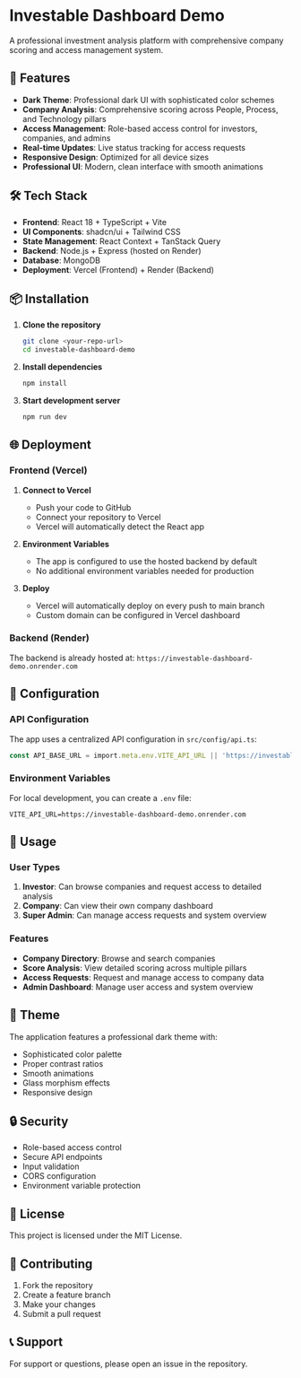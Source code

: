 # Investable Dashboard Demo

A professional investment analysis platform with comprehensive company scoring and access management system.

## 🚀 Features

- **Dark Theme**: Professional dark UI with sophisticated color schemes
- **Company Analysis**: Comprehensive scoring across People, Process, and Technology pillars
- **Access Management**: Role-based access control for investors, companies, and admins
- **Real-time Updates**: Live status tracking for access requests
- **Responsive Design**: Optimized for all device sizes
- **Professional UI**: Modern, clean interface with smooth animations

## 🛠️ Tech Stack

- **Frontend**: React 18 + TypeScript + Vite
- **UI Components**: shadcn/ui + Tailwind CSS
- **State Management**: React Context + TanStack Query
- **Backend**: Node.js + Express (hosted on Render)
- **Database**: MongoDB
- **Deployment**: Vercel (Frontend) + Render (Backend)

## 📦 Installation

1. **Clone the repository**
   ```bash
   git clone <your-repo-url>
   cd investable-dashboard-demo
   ```

2. **Install dependencies**
   ```bash
   npm install
   ```

3. **Start development server**
   ```bash
   npm run dev
   ```

## 🌐 Deployment

### Frontend (Vercel)

1. **Connect to Vercel**
   - Push your code to GitHub
   - Connect your repository to Vercel
   - Vercel will automatically detect the React app

2. **Environment Variables**
   - The app is configured to use the hosted backend by default
   - No additional environment variables needed for production

3. **Deploy**
   - Vercel will automatically deploy on every push to main branch
   - Custom domain can be configured in Vercel dashboard

### Backend (Render)

The backend is already hosted at: `https://investable-dashboard-demo.onrender.com`

## 🔧 Configuration

### API Configuration

The app uses a centralized API configuration in `src/config/api.ts`:

```typescript
const API_BASE_URL = import.meta.env.VITE_API_URL || 'https://investable-dashboard-demo.onrender.com';
```

### Environment Variables

For local development, you can create a `.env` file:

```env
VITE_API_URL=https://investable-dashboard-demo.onrender.com
```

## 📱 Usage

### User Types

1. **Investor**: Can browse companies and request access to detailed analysis
2. **Company**: Can view their own company dashboard
3. **Super Admin**: Can manage access requests and system overview

### Features

- **Company Directory**: Browse and search companies
- **Score Analysis**: View detailed scoring across multiple pillars
- **Access Requests**: Request and manage access to company data
- **Admin Dashboard**: Manage user access and system overview

## 🎨 Theme

The application features a professional dark theme with:
- Sophisticated color palette
- Proper contrast ratios
- Smooth animations
- Glass morphism effects
- Responsive design

## 🔒 Security

- Role-based access control
- Secure API endpoints
- Input validation
- CORS configuration
- Environment variable protection

## 📄 License

This project is licensed under the MIT License.

## 🤝 Contributing

1. Fork the repository
2. Create a feature branch
3. Make your changes
4. Submit a pull request

## 📞 Support

For support or questions, please open an issue in the repository.
